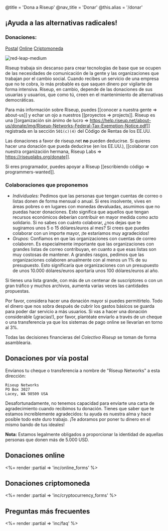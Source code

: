 @title = 'Dona a Riseup'
@nav_title = 'Donar'
@this.alias = '/donar'

## ¡Ayuda a las alternativas radicales!

### Donaciones:

<a class="btn btn-default" href="#donaciones-por-v%C3%ADa-postal">Postal</a> <a class="btn btn-default" href="#donaciones-online">Online</a> <a class="btn btn-default" href="#donaciones-criptomoneda">Criptomoneda</a>

<p class="pull-right"><img class="image-right" src="/donate/img/red-leap-medium.jpg" alt="red-leap-medium"></p>

Riseup trabaja sin descanso para crear tecnologías de base que se ocupen de las necesidades de comunicación de la gente y las organizaciones que trabajan por el cambio social. Cuando recibes un servicio de una empresa que no te cobra, lo más probable es que saquen dinero por vigilarte de forma intensiva. Riseup, en cambio, depende de las donaciones de sus usuarias y usuarios, que como tú, creen en el mantenimiento de alternativas democráticas.

Para más información sobre Riseup, puedes [[conocer a nuestra gente => about-us]] y echar un ojo a nuestros [[proyectos => projects]]. Riseup es una [[organización sin ánimo de lucro => https://help.riseup.net/about-us/donate/img/Riseup-Networks-Federal-Tax-Exemption-Notice.pdf]] registrada en la sección `501(c)(4)` del Código de Rentas de los EE.UU.

Las donaciones a favor de riseup.net **no** pueden deducirse. Si quieres hacer una donación que pueda deducirse (en los EE.UU.), [[colaborar con nuestra organización hermana, Riseup Labs => https://riseuplabs.org/donate]].

Si eres programador, puedes apoyar a Riseup [[escribiendo código => programmers-wanted]].

### Colaboraciones que proponemos

* *Individuales:* Pedimos que las personas que tengan cuentas de correo o listas donen de forma mensual o anual. Si eres insolvente, vives en áreas pobres o en lugares con monedas devaluadas, asumimos que no puedas hacer donaciones. Esto significa que aquellos que tengan recursos económicos deberían contribuir en mayor medida como acto solidario. Si no sabes con cuánto colaborar, ¿nos dejas que te sugiramos unos 5 o 15 dólares/euros al mes? Si crees que puedes colaborar con un importe mayor, ¡te estaríamos muy agradecidos!
* *Grupos:* Confiamos en que las organizaciones con cuentas de correo colaboren. Es especialmente importante que las organizaciones con grandes listas de correo contribuyan, en cuanto a que esas listas son muy costosas de mantener. A grandes rasgos, pedimos que las organizaciones colaboren anualmente con al menos un 1% de su presupuesto. Esto significaría que organizaciones con un presupuesto de unos 10.000 dólares/euros aportaría unos 100 dólares/euros al año.

Si tienes una lista grande, con más de un centenar de suscriptores o con un gran tráfico y muchos archivos, aumenta varias veces las cantidades propuestas.

Por favor, considera hacer una donación mayor si puedes permitírtelo. Todo el dinero que nos sobra después de cubrir los gastos básicos se guarda para poder dar servicio a más usuarios. Si vas a hacer una donación considerable (¡gracias!), por favor, plantéate enviarlo a través de un cheque o una transferencia ya que los sistemas de pago online se llevarían en torno al 3%.

Todas las decisiones financieras del *Colectivo Riseup* se toman de forma asamblearia.


## Donaciones por vía postal

Envíanos tu cheque o transferencia a nombre de "Riseup Networks" a esta dirección:

	Riseup Networks
	PO Box 3027
	Lacey, WA 98509 USA

Desafortunadamente, no tenemos capacidad para enviarte una carta de agradecimiento cuando recibimos tu donación. Tienes que saber que te estamos increíblemente agradecidos: tu ayuda es nuestra alma y hace posible todo este duro trabajo. ¡Te adoramos por poner tu dinero en el mismo bando de tus ideales! 

**Nota:** Estamos legalmente obligados a proporcionar la identidad de aquellas personas que donen más de 5.000 USD.

## Donaciones online

<%= render :partial => 'inc/online_forms' %>

## Donaciones criptomoneda

<%= render :partial => 'inc/cryptocurrency_forms' %>

## Preguntas más frecuentes

<%= render :partial => 'inc/faq' %>

